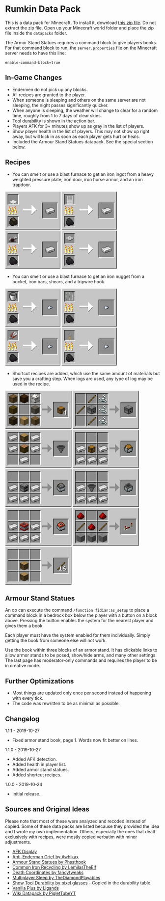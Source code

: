 Rumkin Data Pack
================

This is a data pack for Minecraft. To install it, download [this zip file](https://github.com/fidian/rumkin-data-pack/archive/master.zip). Do not extract the zip file. Open up your Minecraft world folder and place the zip file inside the `datapacks` folder.

The Armor Stand Statues requires a command block to give players books. For that command block to run, the `server.properties` file on the Minecraft server needs to have this line:

    enable-command-block=true


In-Game Changes
---------------

* Endermen do not pick up any blocks.
* All recipes are granted to the player.
* When someone is sleeping and others on the same server are not sleeping, the night passes significantly quicker.
* When anyone is sleeping, the weather will change to clear for a random time, roughly from 1 to 7 days of clear skies.
* Tool durability is shown in the action bar.
* Players AFK for 3+ minutes show up as gray in the list of players.
* Show player health in the list of players. This may not show up right away, but will kick in as soon as each player gets hurt or heals.
* Included the Armour Stand Statues datapack. See the special section below.


Recipes
-------

* You can smelt or use a blast furnace to get an iron ingot from a heavy weighted pressure plate, iron door, iron horse armor, and an iron trapdoor.

![](images/iron-ingot-from-heavy-weighted-pressure-plate.png)
![](images/iron-ingot-from-iron-door.png)
![](images/iron-ingot-from-iron-horse-armor.png)
![](images/iron-ingot-from-iron-trapdoor.png)

* You can smelt or use a blast furnace to get an iron nugget from a bucket, iron bars, shears, and a tripwire hook.

![](images/iron-nugget-from-bucket.png)
![](images/iron-nugget-from-iron-bars.png)
![](images/iron-nugget-from-shears.png)
![](images/iron-nugget-from-tripwire-hook.png)

* Shortcut recipes are added, which use the same amount of materials but save you a crafting step. When logs are used, any type of log may be used in the recipe.

![](images/chest-shortcut.png)
![](images/dispenser-shortcut.png)
![](images/hopper-shortcut.png)
![](images/minecart-with-chest-shortcut.png)
![](images/minecart-with-furnace-shortcut.png)
![](images/minecart-with-hopper-shortcut.png)
![](images/minecart-with-tnt-shortcut.png)
![](images/repeater-shortcut.png)
![](images/stick-shortcut.png)


Armour Stand Statues
--------------------

An op can execute the command `/function fidian:as_setup` to place a command block in a bedrock box below the player with a button on a block above. Pressing the button enables the system for the nearest player and gives them a book.

Each player must have the system enabled for them individually. Simply getting the book from someone else will not work.

Use the book within three blocks of an armor stand. It has clickable links to allow armor stands to be posed, show/hide arms, and many other settings. The last page has moderator-only commands and requires the player to be in creative mode.


Further Optimizations
---------------------

* Most things are updated only once per second instead of happening with every tick.
* The code was rewritten to be as minimal as possible.


Changelog
---------

1.1.1 - 2019-10-27

* Fixed armor stand book, page 1. Words now fit better on lines.

1.1.0 - 2019-10-27

* Added AFK detection.
* Added health in player list.
* Added armor stand statues.
* Added shortcut recipes.

1.0.0 - 2019-10-24

* Initial release.


Sources and Original Ideas
--------------------------

Please note that most of these were analyzed and recoded instead of copied. Some of these data packs are listed because they provided the idea and I wrote my own implementation. Others, especially the ones that dealt exclusively with recipes, were mostly copied verbatim with minor adjustments.

* [AFK Display](https://vanillatweaks.net/)
* [Anti-Enderman Grief by Awhikax](https://www.planetminecraft.com/mod/awhipacks-anti-enderman-grief/)
* [Armour Stand Statues by Phssthpok](https://www.planetminecraft.com/mod/armourstatuesv2-1-datapack/)
* [Common Iron Recycling by LemilasTheElf](https://www.planetminecraft.com/mod/common-iron-item-recycling/)
* [Death Coordinates by fancytweaks](http://www.9minecraft.net/death-coordinates-data-pack/)
* [Multiplayer Sleep by TheDiamondPlayables](https://www.planetminecraft.com/mod/multiplayer-sleep-datapack-sleeping-in-multiplayer/)
* [Show Tool Durability by pixel glasses](https://www.planetminecraft.com/mod/show-tool-durability/) - Copied in the durability table.
* [Vanilla Plus by Ligands](https://www.reddit.com/r/Minecraft/comments/91s3uc/a_handful_of_vanilla_custom_recipes_for_113_data/)
* [Wiki Datapack by PigletTubeYT](https://www.planetminecraft.com/mod/wiki-datapack/)
